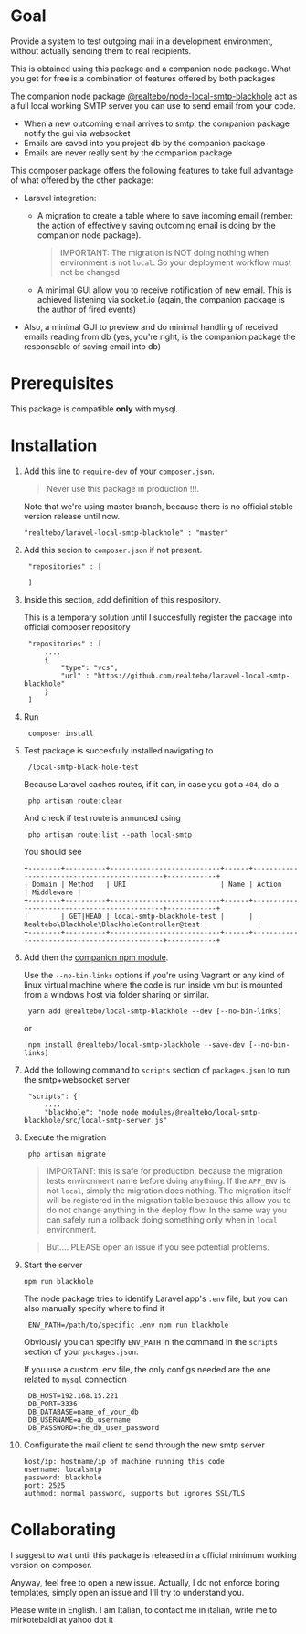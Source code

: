 # Goal

Provide a system to test outgoing mail in a development environment, without actually sending them to real recipients. 

This is obtained using this package and a companion node package. What you get for free is a combination of features offered by both packages

The companion node package [@realtebo/node-local-smtp-blackhole](https://www.npmjs.com/package/@realtebo/local-smtp-blackhole) act as a full local 
working SMTP server you can use to send email from your code.
- When a new outcoming email arrives to smtp, the companion package notify the gui via websocket
- Emails are saved into you project db by the companion package
- Emails are never really sent by the companion package

This composer package offers the following features to take full advantage of what offered by the other package:
- Laravel integration:
  - A migration to create a table where to save incoming email (rember: the action of effectively saving outcoming email is doing by the companion node package).

    > IMPORTANT: The migration is NOT doing nothing when environment is not `local`. So your deployment workflow must not be changed

  - A minimal GUI allow you to receive notification of new email. This is achieved listening via socket.io (again, the companion package is the author of fired events)
- Also, a minimal GUI to preview and do minimal handling of received emails reading from db (yes, you're right, is the companion package the responsable of saving email into db)

# Prerequisites

This package is compatible **only** with mysql.

# Installation

1. Add this line to `require-dev` of your `composer.json`. 

    > Never use this package in production !!!. 
   
   Note that we're using master branch, because there is no official stable version release until now. 

       "realtebo/laravel-local-smtp-blackhole" : "master"

2. Add this secion to `composer.json` if not present.

        "repositories" : [

        ]


3. Inside this section, add definition of this respository. 

   This is a temporary solution until I succesfully register the package into official composer repository

        "repositories" : [
            ....
            {
                "type": "vcs",
                "url" : "https://github.com/realtebo/laravel-local-smtp-blackhole"
            }
        ]


4. Run

        composer install


5. Test package is succesfully installed navigating to 

        /local-smtp-black-hole-test

    Because Laravel caches routes, if it can, in case you got a `404`, do a

        php artisan route:clear

    And check if test route is annunced using 

        php artisan route:list --path local-smtp 

    You should see 

    ```
    +--------+----------+---------------------------+------+---------------------------------------------+------------+
    | Domain | Method   | URI                       | Name | Action                                      | Middleware |
    +--------+----------+---------------------------+------+---------------------------------------------+------------+
    |        | GET|HEAD | local-smtp-blackhole-test |      | Realtebo\Blackhole\BlackholeController@test |            |
    +--------+----------+---------------------------+------+---------------------------------------------+------------+
    ```


6. Add then the [companion npm module](https://www.npmjs.com/package/@realtebo/local-smtp-blackhole). 


   Use the `--no-bin-links` options if you're using Vagrant or any kind of linux virtual machine where the code is run inside vm but is mounted from a windows host via folder sharing or similar.

        yarn add @realtebo/local-smtp-blackhole --dev [--no-bin-links]

    or

        npm install @realtebo/local-smtp-blackhole --save-dev [--no-bin-links]


7. Add the following command to `scripts` section of `packages.json` to run the smtp+websocket server

        "scripts": {
            ....
            "blackhole": "node node_modules/@realtebo/local-smtp-blackhole/src/local-smtp-server.js"


8. Execute the migration

        php artisan migrate

    > IMPORTANT: this is safe for production, because the migration tests environment name before doing anything.
      If the `APP_ENV` is not `local`, simply the migration does nothing. The migration 
      itself will be registered in the migration table because this allow you to do not
      change anything in the deploy flow. In the same way you can safely run a rollback
      doing something only when in `local` environment.

    > But.... PLEASE open an issue if you see potential problems.

9. Start the server 

       npm run blackhole   

    The node package tries to identify Laravel app's `.env` file, but you can also manually specify where
    to find it 

        ENV_PATH=/path/to/specific .env npm run blackhole

    Obviously you can specifiy `ENV_PATH` in the command in the `scripts` section of your `packages.json`.

    If you use a custom .env file, the only configs needed are the one related to `mysql` connection

        DB_HOST=192.168.15.221
        DB_PORT=3336
        DB_DATABASE=name_of_your_db
        DB_USERNAME=a_db_username
        DB_PASSWORD=the_db_user_password

10. Configurate the mail client to send through the new smtp server

        host/ip: hostname/ip of machine running this code
        username: localsmtp
        password: blackhole
        port: 2525
        authmod: normal password, supports but ignores SSL/TLS

# Collaborating

I suggest to wait until this package is released in a official minimum working version on composer.

Anyway, feel free to open a new issue. Actually, I do not enforce boring templates, simply open an issue and I'll try to understand you. 

Please write in English. I am Italian, to contact me in italian, write me to mirkotebaldi at yahoo dot it

